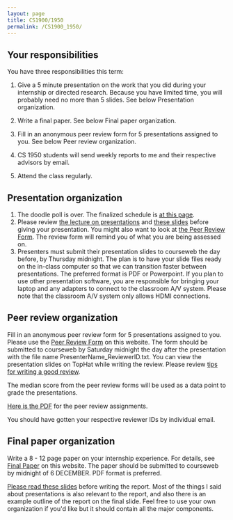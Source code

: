 ```yaml
---
layout: page
title: CS1900/1950
permalink: /CS1900_1950/
---
```


## Your responsibilities

You have three responsibilities this term:

1. Give a 5 minute presentation on the work that you did during your internship or directed research.  Because you have limited time, you will probably need no more than 5 slides.  See below Presentation organization.

2. Write a final paper.  See below Final paper organization.

3. Fill in an anonymous peer review form for 5 presentations assigned to you.  See below Peer review organization.

4. CS 1950 students will send weekly reports to me and their respective advisors by email.

5. Attend the class regularly.

## Presentation organization

1. The doodle poll is over.  The finalized schedule is [at this page]({{site.baseurl}}/internship_presentation_schedule).
2. Please review [the lecture on presentations]({{site.baseurl}}/lectures/Capstone_Lecture4_Presentations.pdf) and [these slides]({{site.baseurl}}/lectures/Capstone_Lecture5_Supplemental.pdf) before giving your presentation.  You might also want to look at [the Peer Review Form]({{site.baseurl}}/internships/review_form.txt).  The review form will remind you of what you are being assessed on.
3. Presenters must submit their presentation slides to courseweb the day before, by Thursday midnight.  The plan is to have your slide files ready on the in-class computer so that we can transition faster between presentations.  The preferred format is PDF or Powerpoint.  If you plan to use other presentation software, you are responsible for bringing your laptop and any adapters to connect to the classroom A/V system.  Please note that the classroom A/V system only allows HDMI connections.

## Peer review organization

Fill in an anonymous peer review form for 5 presentations assigned to you.  Please use the [Peer Review Form]({{site.baseurl}}/internships/review_form.txt) on this website.  The form should be submitted to courseweb by Saturday midnight the day after the presentation with the file name PresenterName_ReviewerID.txt.  You can view the presentation slides on TopHat while writing the review.  Please review [tips for writing a good review]({{site.baseurl}}/review_tips).

The median score from the peer review forms will be used as a data point to grade the presentations.

[Here is the PDF]({{site.baseurl}}/internships/capstone_assignments_public.pdf) for the peer review assignments.

You should have gotten your respective reviewer IDs by individual email.

## Final paper organization

Write a 8 - 12 page paper on your internship experience.  For details, see [Final Paper]({{site.baseurl}}/final_paper) on this website.  The paper should be submitted to courseweb by midnight of 6 DECEMBER.  PDF format is preferred.

[Please read these slides]({{site.baseurl}}/lectures/Capstone_Lecture5_Supplemental.pdf) before writing the report.  Most of the things I said about presentations is also relevant to the report, and also there is an example outline of the report on the final slide.  Feel free to use your own organization if you'd like but it should contain all the major components.
